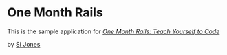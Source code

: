 # One Month Rails

This is the sample application for 
[*One Month Rails: Teach Yourself to Code*](http://onemonthrails.com)

by [Si Jones](http://www.google.com)
